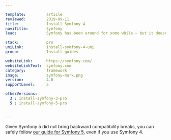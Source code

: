 ```yaml
---

template:         article
reviewed:         2019-09-11
title:            Install Symfony 4
naviTitle:        Symfony
lead:             Symfony has been around for some while — but it doesn't look old. Learn how to install and tune Symfony 4 on fortrabbit.

stack:            pro
uniLink:          install-symfony-4-uni
group:            Install_guides

websiteLink:      https://symfony.com/
websiteLinkText:  symfony.com
category:         framework
image:            symfony-mark.png
version:          4.0
supportLevel:     a

otherVersions:
  3 : install-symfony-3-pro
  5 : install-symfony-5-pro


---
```


Given Symfony 5 did not bring backward compatibility breaks, you can safely follow [our guide for Symfony 5](install-symfony-5-pro), even if you use Symfony 4.
